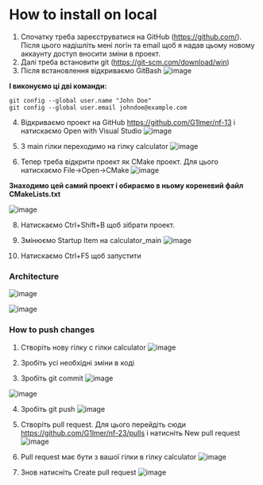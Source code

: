 # How to install on local #

1. Спочатку треба зареєструватися на GitHub (https://github.com/). Після цього надішліть мені логін та email щоб я надав цьому новому аккаунту доступ вносити зміни в проект.
2. Далі треба встановити git (https://git-scm.com/download/win)
3. Після встановлення відкриваємо GitBash
![image](https://github.com/G1lmer/nf-13/assets/32224361/4289dc34-38dc-4ceb-8889-a6b9a55100ca)

**І виконуємо ці дві команди:**
```
git config --global user.name "John Doe"
git config --global user.email johndoe@example.com
```
4. Відкриваємо проект на GitHub https://github.com/G1lmer/nf-13 і натискаємо Open with Visual Studio
![image](https://github.com/G1lmer/nf-13/assets/32224361/818641d9-1e29-4fca-bd86-ea74b4792a0d)

6. З main гілки переходимо на гілку calculator
   ![image](https://github.com/G1lmer/nf-13/assets/32224361/a7a28abc-e752-43e4-8e4c-0e2d1eea1238)
   
7. Тепер треба відкрити проект як CMake проект. Для цього натискаємо File->Open->CMake
![image](https://github.com/G1lmer/nf-13/assets/32224361/ccc92c1b-2e5e-4cf8-b2ad-23ad90b9201b)

**Знаходимо цей самий проект і обираємо в ньому кореневий файл CMakeLists.txt**

![image](https://github.com/G1lmer/nf-13/assets/32224361/7a9002b7-fb51-47ef-97ae-37a675814102)

8. Натискаємо Ctrl+Shift+B щоб зібрати проект.
9. Змінюємо Startup Item на calculator_main
![image](https://github.com/G1lmer/nf-13/assets/32224361/2308f31c-43ea-436e-82f5-9b49fb115324)

11. Натискаємо Ctrl+F5 щоб запустити


### Architecture ###
![image](https://github.com/G1lmer/nf-13/assets/32224361/ab71b02d-1217-4001-8d35-b9537d1c15bb)

![image](https://github.com/G1lmer/nf-13/assets/32224361/677935a1-46cb-4465-b9cb-5213cca5d807)


### How to push changes ###
1. Створіть нову гілку с гілки calculator 
![image](https://github.com/G1lmer/nf-23/assets/32224361/c1554ac9-4194-463f-b0d5-ab8a4313dc0d)

2. Зробіть усі необхідні зміни в коді
3. Зробіть git commit
![image](https://github.com/G1lmer/nf-23/assets/32224361/723d5b1c-46ae-43d8-b2bf-5b4b1f30caff)

![image](https://github.com/G1lmer/nf-23/assets/32224361/c749ee68-a6ae-4d0a-88c7-8857c2ea14c4)

4. Зробіть git push
![image](https://github.com/G1lmer/nf-23/assets/32224361/fd183e3c-354d-4db6-a604-e8e027a4f29d)

5. Cтворіть pull request. Для цього перейдіть сюди https://github.com/G1lmer/nf-23/pulls і натисніть New pull request
![image](https://github.com/G1lmer/nf-23/assets/32224361/785ad914-c6f1-4471-a8ed-686522f83a50)

6. Pull request має бути з вашої гілки в гілку calculator
![image](https://github.com/G1lmer/nf-23/assets/32224361/0a7d8874-2234-462c-b5fd-28c23b81ea72)

7. Знов натисніть Create pull request
![image](https://github.com/G1lmer/nf-23/assets/32224361/bfaa57f9-d411-480d-ae69-a6fec4305891)







